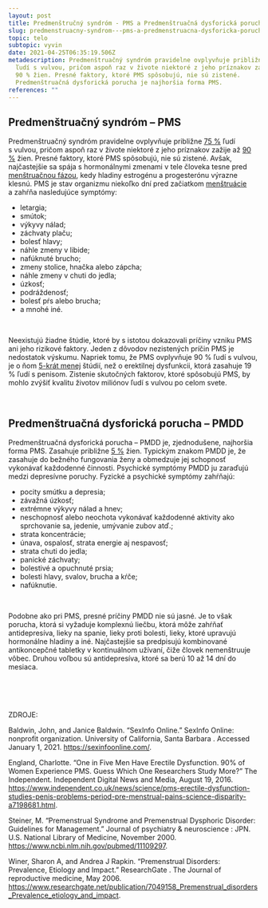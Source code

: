 ```yaml
---
layout: post
title: Predmenštručný syndróm - PMS a Predmenštruačná dysforická porucha - PMDD
slug: predmenstruacny-syndrom---pms-a-predmenstruacna-dysforicka-porucha---pmdd
topic: telo
subtopic: vyvin
date: 2021-04-25T06:35:19.506Z
metadescription: Predmenštruačný syndróm pravidelne ovplyvňuje približne 75 %
  ľudí s vulvou, pričom aspoň raz v živote niektoré z jeho príznakov zažije až
  90 % žien. Presné faktory, ktoré PMS spôsobujú, nie sú zistené.
  Predmenštruačná dysforická porucha je najhoršia forma PMS.
references: ""
---
```

## **Predmenštruačný syndróm – PMS**

Predmenštruačný syndróm pravidelne ovplyvňuje približne [75 %](https://www.ncbi.nlm.nih.gov/pubmed/11109297.) ľudí s vulvou, pričom aspoň raz v živote niektoré z jeho príznakov zažije až [90 %](https://www.researchgate.net/publication/7049158_Premenstrual_disorders_Prevalence_etiology_and_impact) žien. Presné faktory, ktoré PMS spôsobujú, nie sú zistené. Avšak, najčastejšie sa spája s hormonálnymi zmenami v tele človeka tesne pred [menštruačnou fázou](/menstruacny-cyklus/), kedy hladiny estrogénu a progesterónu výrazne klesnú. PMS je stav organizmu niekoľko dní pred začiatkom [menštruácie](/menstruacny-cyklus/) a zahŕňa nasledujúce symptómy:

* letargia;
* smútok;
* výkyvy nálad;
* záchvaty plaču;
* bolesť hlavy;
* náhle zmeny v libide;
* nafúknuté brucho;
* zmeny stolice, hnačka alebo zápcha;
* náhle zmeny v chuti do jedla;
* úzkosť;
* podráždenosť;
* bolesť pŕs alebo brucha;
* a mnohé iné. 

<br>

Neexistujú žiadne štúdie, ktoré by s istotou dokazovali príčiny vzniku PMS ani jeho rizikové faktory. Jeden z dôvodov nezistených príčin PMS je nedostatok výskumu. Napriek tomu, že PMS ovplyvňuje 90 % ľudí s vulvou, je o ňom [5-krát menej](https://www.independent.co.uk/news/science/pms-erectile-dysfunction-studies-penis-problems-period-pre-menstrual-pains-science-disparity-a7198681.html) štúdií, než o erektilnej dysfunkcii, ktorá zasahuje 19 % ľudí s penisom. Zistenie skutočných faktorov, ktoré spôsobujú PMS, by mohlo zvýšiť kvalitu životov miliónov ľudí s vulvou po celom svete.

<br>

## **Predmenštruačná dysforická porucha – PMDD**

Predmenštruačná dysforická porucha – PMDD je, zjednodušene, najhoršia forma PMS. Zasahuje približne [5 %](https://www.researchgate.net/publication/7049158_Premenstrual_disorders_Prevalence_etiology_and_impact) žien. Typickým znakom PMDD je, že zasahuje do bežného fungovania ženy a obmedzuje jej schopnosť vykonávať každodenné činnosti. Psychické symptómy PMDD ju zaraďujú medzi depresívne poruchy. Fyzické a psychické symptómy zahŕňajú:

* pocity smútku a depresia;
* závažná úzkosť;
* extrémne výkyvy nálad a hnev;
* neschopnosť alebo neochota vykonávať každodenné aktivity ako sprchovanie sa, jedenie, umývanie zubov atď.;
* strata koncentrácie;
* únava, ospalosť, strata energie aj nespavosť;
* strata chuti do jedla;
* panické záchvaty;
* bolestivé a opuchnuté prsia;
* bolesti hlavy, svalov, brucha a kŕče;
* nafúknutie. 

<br>

Podobne ako pri PMS, presné príčiny PMDD nie sú jasné. Je to však porucha, ktorá si vyžaduje komplexnú liečbu, ktorá môže zahŕňať antidepresíva, lieky na spanie, lieky proti bolesti, lieky, ktoré upravujú hormonálne hladiny a iné. Najčastejšie sa predpisujú kombinované antikoncepčné tabletky v kontinuálnom užívaní, čiže človek nemenštruuje vôbec. Druhou voľbou sú antidepresíva, ktoré sa berú 10 až 14 dní do mesiaca.

<br>

<br>

<br>

<p class="important-text">ZDROJE:</p>

Baldwin, John, and Janice Baldwin. “SexInfo Online.” SexInfo Online: nonprofit organization. University of California, Santa Barbara . Accessed January 1, 2021. <https://sexinfoonline.com/>. 

England, Charlotte. “One in Five Men Have Erectile Dysfunction. 90% of Women Experience PMS. Guess Which One Researchers Study More?” The Independent. Independent Digital News and Media, August 19, 2016. <https://www.independent.co.uk/news/science/pms-erectile-dysfunction-studies-penis-problems-period-pre-menstrual-pains-science-disparity-a7198681.html>.

Steiner, M. “Premenstrual Syndrome and Premenstrual Dysphoric Disorder: Guidelines for Management.” Journal of psychiatry &amp; neuroscience : JPN. U.S. National Library of Medicine, November 2000. <https://www.ncbi.nlm.nih.gov/pubmed/11109297>.

Winer, Sharon A, and Andrea J Rapkin. “Premenstrual Disorders: Prevalence, Etiology and Impact.” ResearchGate . The Journal of reproductive medicine, May 2006. <https://www.researchgate.net/publication/7049158_Premenstrual_disorders_Prevalence_etiology_and_impact>.